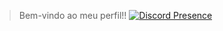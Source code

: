 > Bem-vindo ao meu perfil!!
[![Discord Presence](https://lanyard.cnrad.dev/api/931623257277350008)](https://discord.com/users/931623257277350008)
